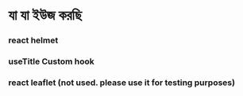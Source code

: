 # যা যা ইউজ করছি

### react helmet

### useTitle Custom hook

### react leaflet (not used. please use it for testing purposes)

